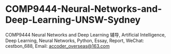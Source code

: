 # COMP9444-Neural-Networks-and-Deep-Learning-UNSW-Sydney
COMP9444 Neural Networks and Deep Learning 辅导, Artificial Intelligence, Deep Learning, Neural Networks, Python, Essay, Report, WeChat: cestbon_688, Email: accoder_overseas@163.com
